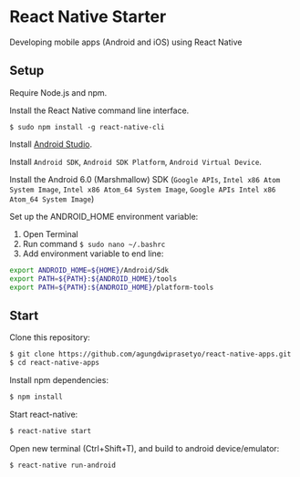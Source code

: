 # React Native Starter
Developing mobile apps (Android and iOS) using React Native
## Setup
Require Node.js and npm.

Install the React Native command line interface.

```
$ sudo npm install -g react-native-cli
```

Install [Android Studio](https://developer.android.com/studio/install.html).

Install ```Android SDK```, ```Android SDK Platform```, ```Android Virtual Device```.

Install the Android 6.0 (Marshmallow) SDK (```Google APIs```, ```Intel x86 Atom System Image```, ```Intel x86 Atom_64 System Image```, ```Google APIs Intel x86 Atom_64 System Image```)

Set up the ANDROID_HOME environment variable:
1. Open Terminal
2. Run command ```$ sudo nano ~/.bashrc```
3. Add environment variable to end line:
```sh
export ANDROID_HOME=${HOME}/Android/Sdk 
export PATH=${PATH}:${ANDROID_HOME}/tools
export PATH=${PATH}:${ANDROID_HOME}/platform-tools
```

## Start
Clone this repository:
```sh
$ git clone https://github.com/agungdwiprasetyo/react-native-apps.git
$ cd react-native-apps
```
Install npm dependencies:
```sh
$ npm install
```
Start react-native:
```sh
$ react-native start
```
Open new terminal (Ctrl+Shift+T), and build to android device/emulator:
```sh
$ react-native run-android
```